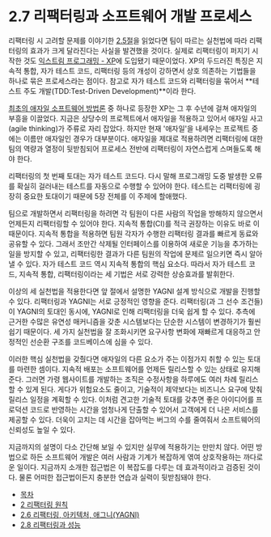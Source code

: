 # 2.7 리팩터링과 소프트웨어 개발 프로세스
리팩터링 시 고려할 문제를 이야기한 [2.5절](https://github.com/wonder13662/refactoring-v2/blob/writing/chapter02/2-5.md)을 읽었다면 팀이 따르는 실천법에 따라 리팩터링의 효과가 크게 달라진다는 사실을 발견했을 것이다. 실제로 리팩터링이 퍼지기 시작한 것도 [익스트림 프로그래밍 - XP](https://martinfowler.com/bliki/ExtremeProgramming.html)에 도입됐기 때문이었다. XP의 두드러진 특징은 지속적 통합, 자가 테스트 코드, 리팩터링 등의 개성이 강하면서 상호 의존하는 기법들을 하나로 묶은 프로세스라는 점이다. 참고로 자가 테스트 코드와 리팩터링을 묶어서 **테스트 주도 개발(TDD:Test-Driven Development)**이라 한다.

[최초의 애자일 소프트웨어 방법론](https://martinfowler.com/articles/newMethodology.html) 중 하나로 등장한 XP는 그 후 수년에 걸쳐 애자일의 부흥을 이끌었다. 지금은 상당수의 프로젝트에서 애자일을 적용하고 있어서 애자일 사고(agile thinking)가 주류로 자리 잡았다. 하지만 현재 '애자일'을 내세우는 프로젝트 중에는 이름만 애자일인 경우가 대부분이다. 애자일을 제대로 적용하려면 리팩터링에 대한 팀의 역량과 열정이 뒷받침되어 프로세스 전반에 리팩터링이 자연스럽게 스며들도록 해야 한다.

리팩터링의 첫 번째 토대는 자가 테스트 코드다. 다시 말해 프로그래밍 도중 발생한 오류를 확실히 걸러내는 테스트를 자동으로 수행할 수 있어야 한다. 테스트는 리팩터링에 굉장히 중요한 토대이기 때문에 5장 전체를 이 주제에 할애했다.

팀으로 개발하면서 리팩터링을 하려면 각 팀원이 다른 사람의 작업을 방해하지 않으면서 언제든지 리팩터링할 수 있어야 한다. 지속적 통합(CI)를 적극 권장하는 이유도 바로 이 때문이다. 지속적 통합을 적용하면 팀원 각자가 수행한 리팩터링 결과를 빠르게 동료와 공유할 수 있다. 그래서 조만간 삭제될 인터페이스를 이용하여 새로운 기능을 추가하는 일을 방지할 수 있고, 리팩터링한 결과가 다른 팀원의 작업에 문제르 일으키면 즉시 알아낼 수 있다. 자가 테스트 코드 역시 지속적 통합의 핵심 요소다. 따라서 자가 테스트 코드, 지속적 통합, 리팩터링이라는 세 기법은 서로 강력한 상승효과를 발휘한다.

이상의 세 실천법을 적용한다면 앞 절에서 설명한 YAGNI 설계 방식으로 개발을 진행할 수 있다. 리팩터링과 YAGNI는 서로 긍정적인 영향을 준다. 리팩터링(과 그 선수 조건들)이 YAGNI의 토대인 동시에, YAGNI로 인해 리팩터링을 더욱 쉽게 할 수 있다. 추측에 근거한 수많은 유연성 매커니즘을 갖춘 시스템보다는 단순한 시스템이 변경하기가 훨씬 쉽기 때문이다. 세 가지 실천법을 잘 조화시키면 요구사항 변화에 재빠르게 대응하고 안정적인 선순환 구조를 코드베이스에 심을 수 있다.

이러한 핵심 실천법을 갖췄다면 애자일의 다른 요소가 주는 이점가지 취할 수 있는 토대를 마련한 셈이다. 지속적 배포는 소프트웨어를 언제든 릴리스할 수 있는 상태로 유지해준다. 그러면 가령 웹사이트를 개발하는 조직은 수정사항을 하루에도 여러 차례 릴리스할 수 있게 된다. 게다가 위험요소도 줄이고, 기술적이 제약보다는 비즈니스 요구에 맞춰 릴리스 일정을 계획할 수 있다. 이처럼 견고한 기술적 토대를 갖추면 좋은 아이디어를 프로덕션 코드로 반영하는 시간을 엄청나게 단출할 수 있어서 고객에게 더 나은 서비스를 제공할 수 있다. 더욱이 고치는 데 시간을 잡아먹는 버그의 수를 줄여줘서 소프트웨어의 신뢰성도 높일 수 있다.

지금까지의 설명이 다소 간단해 보일 수 있지만 실무에 적용하기는 만만치 않다. 어떤 방법으로 하든 소프트웨어 개발은 여러 사람과 기계가 복잡하게 엮여 상호작용하는 까다로운 일이다. 지금까지 소개한 접근법은 이 복잡도를 다루는 데 효과적이라고 검증된 것이다. 물론 어떠한 접근법이든지 충분한 연습과 실력이 뒷받침돼야 한다.

- [목차](https://github.com/wonder13662/refactoring-v2/blob/writing/README.md)
- [2 리팩터링 원칙](https://github.com/wonder13662/refactoring-v2/blob/writing/chapter02)
- [2.6 리팩터링, 아키텍처, 애그니(YAGNI)](https://github.com/wonder13662/refactoring-v2/blob/writing/chapter02/2-6.md)
- [2.8 리팩터링과 성능](https://github.com/wonder13662/refactoring-v2/blob/writing/chapter02/2-8.md)